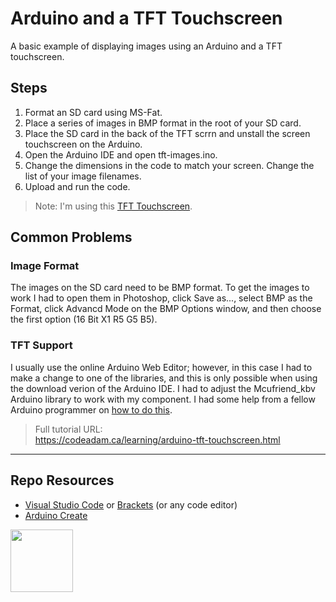 # Arduino and a TFT Touchscreen

A basic example of displaying images using an Arduino and a TFT touchscreen.

## Steps

1. Format an SD card using MS-Fat.
2. Place a series of images in BMP format in the root of your SD card.
3. Place the SD card in the back of the TFT scrrn and unstall the screen touchscreen on the Arduino.
4. Open the Arduino IDE and open tft-images.ino.
5. Change the dimensions in the code to match your screen. Change the list of your image filenames.
6. Upload and run the code.

> Note: I'm using this [TFT Touchscreen](https://www.aliexpress.com/item/1874979237.html?spm=a2g0s.9042311.0.0.27424c4dE69kwA).

## Common Problems

### Image Format

The images on the SD card need to be BMP format. To get the images to work I had to open them in Photoshop, click Save as..., select BMP as the Format, click Advancd Mode on the BMP Options window, and then choose the first option (16 Bit X1 R5 G5 B5). 

### TFT Support

I usually use the online Arduino Web Editor; however, in this case I had to make a change to one of the libraries, and this is only possible when using the download verion of the Arduino IDE. I had to adjust the Mcufriend_kbv Arduino library to work with my component. I had some help from a fellow Arduino programmer on [how to do this](https://forum.arduino.cc/index.php?topic=714629.msg4801325#msg4801325).

> Full tutorial URL:  
> https://codeadam.ca/learning/arduino-tft-touchscreen.html

***

## Repo Resources

* [Visual Studio Code](https://code.visualstudio.com/) or [Brackets](http://brackets.io/) (or any code editor)
* [Arduino Create](https://create.arduino.cc/editor) 

<a href="https://codeadam.ca">
<img src="https://codeadam.ca/images/code-block.png" width="100">
</a>
